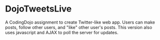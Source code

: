 # DojoTweetsLive
A CodingDojo assignment to create Twitter-like web app.  Users can make posts, follow other users, and "like" other user's posts.  This version also uses javascript and AJAX to poll the server for updates.
